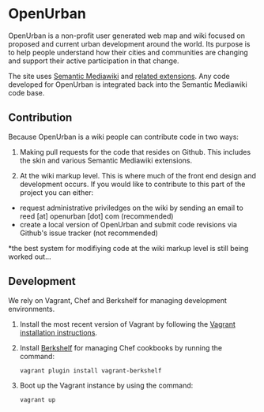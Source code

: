 # OpenUrban

OpenUrban is a non-profit user generated web map and wiki focused on proposed and current urban development around the world. Its purpose is to help people understand how their cities and communities are changing and support their active participation in that change.

The site uses <a href="http://semantic-mediawiki.org/">Semantic Mediawiki</a> and <a href="http://www.mediawiki.org/wiki/Semantic_Bundle">related extensions</a>. Any code developed for OpenUrban is integrated back into the Semantic Mediawiki code base.


## Contribution

Because OpenUrban is a wiki people can contribute code in two ways:

1) Making pull requests for the code that resides on Github. This includes the skin and various Semantic Mediawiki extensions.

2) At the wiki markup level. This is where much of the front end design and development occurs. If you would like to contribute to this part of the project you can either:
<ul>
<li>request administrative priviledges on the wiki by sending an email to reed [at] openurban [dot] com (recommended)</li>
<li>create a local version of OpenUrban and submit code revisions via Github's issue tracker (not recommended)</li>
</ul>

*the best system for modifiying code at the wiki markup level is still being worked out...


## Development

We rely on Vagrant, Chef and Berkshelf for managing development environments.

1. Install the most recent version of Vagrant by following the [Vagrant installation instructions](http://docs.vagrantup.com/v2/installation/).

2. Install [Berkshelf](http://berkshelf.com/) for managing Chef cookbooks by running the command:

    `vagrant plugin install vagrant-berkshelf`

3. Boot up the Vagrant instance by using the command:

    `vagrant up`
